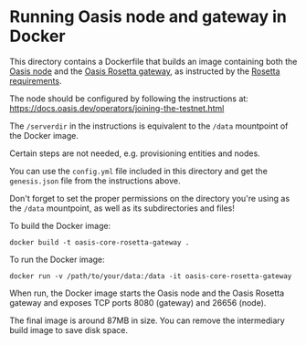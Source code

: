 # Running Oasis node and gateway in Docker

This directory contains a Dockerfile that builds an image containing both
the [Oasis node][0] and the [Oasis Rosetta gateway][1], as instructed by the
[Rosetta requirements][2].

The node should be configured by following the instructions at:
https://docs.oasis.dev/operators/joining-the-testnet.html

The `/serverdir` in the instructions is equivalent to the `/data` mountpoint
of the Docker image.

Certain steps are not needed, e.g. provisioning entities and nodes.

You can use the `config.yml` file included in this directory and get the
`genesis.json` file from the instructions above.

Don't forget to set the proper permissions on the directory you're using as
the `/data` mountpoint, as well as its subdirectories and files!

To build the Docker image:

	docker build -t oasis-core-rosetta-gateway .

To run the Docker image:

	docker run -v /path/to/your/data:/data -it oasis-core-rosetta-gateway

When run, the Docker image starts the Oasis node and the Oasis Rosetta gateway
and exposes TCP ports 8080 (gateway) and 26656 (node).

The final image is around 87MB in size.  You can remove the intermediary build
image to save disk space.

[0]: https://github.com/oasisprotocol/oasis-core
[1]: https://github.com/oasisprotocol/oasis-core-rosetta-gateway
[2]: https://djr6hkgq2tjcs.cloudfront.net/docs/NodeRequirements.html
